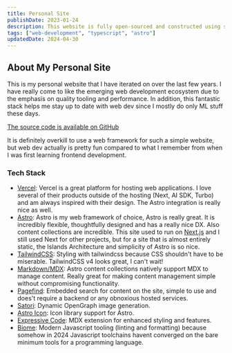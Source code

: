 ```yaml
---
title: Personal Site
publishDate: 2023-01-24
description: This website is fully open-sourced and constructed using some of the latest and greatest web technology.
tags: ["web-development", "typescript", "astro"]
updatedDate: 2024-04-30
---
```

## About My Personal Site

This is my personal website that I have iterated on over the last few years. I have really come to like the emerging web development ecosystem due to the emphasis on quality tooling and performance. In addition, this fantastic stack helps me stay up to date with web dev since I mostly do only ML stuff these days.

[The source code is available on GitHub](https://github.com/walln/site)

It is definitely overkill to use a web framework for such a simple website, but web dev actually is pretty fun compared to what I remember from when I was first learning frontend development.


### Tech Stack

- [Vercel](https://vercel.com): Vercel is a great platform for hosting web applications. I love several of their products outside of the hosting (Next, AI SDK, Turbo) and am always inspired with their design. The Astro integration is really nice as well.
- [Astro](https://astro.build): Astro is my web framework of choice, Astro is really great. It is incredibly flexible, thoughtfully designed and has a really nice DX. Also content collections are incredible. This site used to run on [Next.js](https://nextjs.org) and I still used Next for other projects, but for a site that is almost entirely static, the Islands Architecture and simplicity of Astro is so nice.
- [TailwindCSS](https://tailwindcss.com): Styling with tailwindcss because CSS shouldn't have to be miserable. TailwindCSS v4 looks great, I can't wait!
- [Markdown/MDX](https://mdxjs.org): Astro content collections natively support MDX to manage content. Really great for making content management simple without compromising functionality.
- [Pagefind](https://pagefind.app/): Embedded search for content on the site, simple to use and does't require a backend or any obnoxious hosted services.
- [Satori](https://github.com/vercel/satori): Dynamic OpenGraph image generation.
- [Astro Icon](https://github.com/natemoo-re/astro-icon): Icon library support for Astro.
- [Expressive Code](https://expressive-code.com/): MDX extension for enhanced styling and features.
- [Biome](https://biomejs.dev): Modern Javascript tooling (linting and formatting) because somehow in 2024 Javascript toolchains havent converged on the bare minimum tools for a programming language.
